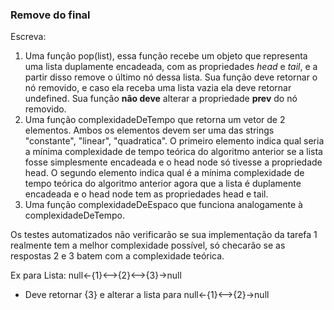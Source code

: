 ### Remove do final ###

Escreva:

1. Uma função pop(list), essa função recebe um objeto que representa uma lista duplamente encadeada, com as propriedades *head* e *tail*, e a partir disso remove o último nó dessa lista. Sua função deve retornar o nó removido, e caso ela receba uma lista vazia ela deve retornar undefined. Sua função **não deve** alterar a propriedade **prev** do nó removido.
2. Uma função complexidadeDeTempo que retorna um vetor de 2 elementos. Ambos os elementos devem ser uma das strings "constante", "linear", "quadratica". O primeiro elemento indica qual seria a mínima complexidade de tempo teórica do algoritmo anterior se a lista fosse simplesmente encadeada e o head node só tivesse a propriedade head. O segundo elemento indica qual é a mínima complexidade de tempo teórica do algoritmo anterior agora que a lista é duplamente encadeada e o head node tem as propriedades head e tail.
3. Uma função complexidadeDeEspaco que funciona analogamente à complexidadeDeTempo.

Os testes automatizados não verificarão se sua implementação da tarefa 1 realmente tem a melhor complexidade possível, só checarão se as respostas 2 e 3 batem com a complexidade teórica.

Ex para Lista: null\<-{1}\<--\>{2}\<--\>{3}-\>null

* Deve retornar {3} e alterar a lista para null\<-{1}\<--\>{2}-\>null